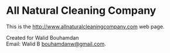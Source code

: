 # All Natural Cleaning Company

This is the http://www.allnaturalcleaningcompany.com web page.

Created for Walid Bouhamdan  
Email: Walid B <bouhamdanw@gmail.com>.


